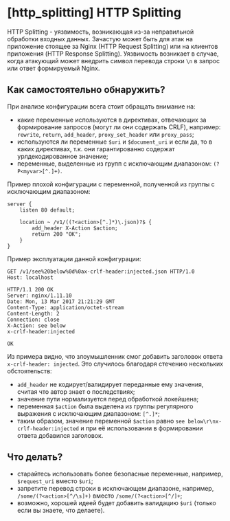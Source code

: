 # [http_splitting] HTTP Splitting

HTTP Splitting - уязвимость, возникающая из-за неправильной обработки входных данных.
Зачастую может быть для атак на приложение стоящее за Nginx (HTTP Request Splitting) или на клиентов приложения (HTTP Response Splitting).
Уязвимость возникает в случае, когда атакующий может внедрить символ перевода строки `\n` в запрос или ответ формируемый Nginx.

## Как самостоятельно обнаружить?
При анализе конфигурации всега стоит обращать внимание на:
  - какие переменные используются в директивах, отвечающих за формирование запросов (могут ли они содержать CRLF), например: `rewrite`, `return`, `add_header`, `proxy_set_header` или `proxy_pass`;
  - используются ли переменные `$uri` и `$document_uri` и если да, то в каких директивах, т.к. они гарантированно содержат урлдекодированное значение;
  - переменные, выделенные из групп с исключающим диапазоном: `(?P<myvar>[^.]+)`.

Пример плохой конфигурации с переменной, полученной из группы с исключающим диапазоном:
```nginx
server {
    listen 80 default;

    location ~ /v1/((?<action>[^.]*)\.json)?$ {
        add_header X-Action $action;
        return 200 "OK";
    }
}
```

Пример эксплуатации данной конфигурации:
```http
GET /v1/see%20below%0d%0ax-crlf-header:injected.json HTTP/1.0
Host: localhost

HTTP/1.1 200 OK
Server: nginx/1.11.10
Date: Mon, 13 Mar 2017 21:21:29 GMT
Content-Type: application/octet-stream
Content-Length: 2
Connection: close
X-Action: see below
x-crlf-header:injected

OK
```

Из примера видно, что злоумышленник смог добавить заголовок ответа `x-crlf-header: injected`. Это случилось благодаря стечению нескольких обстоятельств:
  - `add_header` не кодирует/валидирует переданные ему значения, считая что автор знает о последствиях;
  - значение пути нормализуется перед обработкой локейшена;
  - переменная `$action` была выделена из группы регулярного выражения с исключающим диапазоном: `[^.]*`;
  - таким образом, значение переменной `$action` равно `see below\r\nx-crlf-header:injected` и при её использовании в формировании ответа добавился заголовок.

## Что делать?
  - старайтесь использовать более безопасные переменные, например, `$request_uri` вместо `$uri`;
  - запретите перевод строки в исключающем диапазоне, например, `/some/(?<action>[^/\s]+)` вместо `/some/(?<action>[^/]+`;
  - возможно, хорошей идеей будет добавить валидацию `$uri` (только если вы знаете, что делаете).
